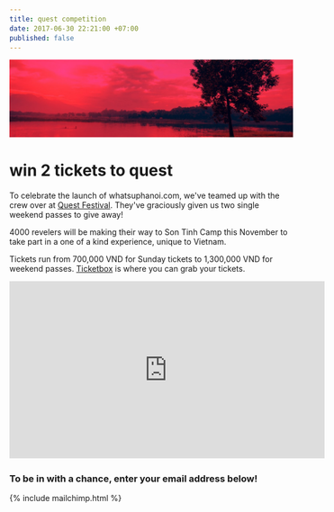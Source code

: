 ```yaml
---
title: quest competition
date: 2017-06-30 22:21:00 +07:00
published: false
---
```


![Group 3.jpg](/uploads/Group%203.jpg)

# win 2 tickets to quest
To celebrate the launch of whatsuphanoi.com, we've teamed up with the crew over at [Quest Festival](http://questfestival.net/). They've graciously given us two single weekend passes to give away!

4000 revelers will be making their way to Son Tinh Camp this November to take part in a one of a kind experience, unique to Vietnam.

Tickets run from 700,000 VND for Sunday tickets to 1,300,000 VND for weekend passes. [Ticketbox](https://ticketbox.vn/quest-festival/) is where you can grab your tickets.

<iframe width="560" height="315" src="https://www.youtube.com/embed/KtqqZfscEPY" frameborder="0" allowfullscreen></iframe>


### To be in with a chance, enter your email address below!


{% include mailchimp.html %}
